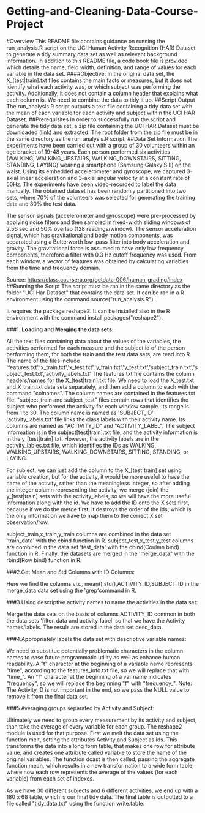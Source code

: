 Getting-and-Cleaning-Data-Course-Project
========================================
#Overview
This README file contains guidance on running the run_analysis.R script on the UCI Human Activity Recognition (HAR) Dataset to generate a tidy summary data set as well as relevant background information.
In addition to this README file, a code book file is provided which details the name, field width, definition, and range of values for each variable in the data set.
####Objective: 
In the original data set, the X_[test|train].txt files contains the main facts or measures, but it does not identify what each activity was, or which subject was performing the activity. Additionally, it does not contain a column header that explains what each column is. We need to combine the data to tidy it up.
##Script Output
The run_analysis.R script outputs a text file containing a tidy data set with the mean of each variable for each activity and subject within the UCI HAR Dataset.
##Prerequisites
In order to successfully run the script and generate the tidy data set, a zip file containing the UCI HAR Dataset must be downloaded (link) and extracted. The root folder from the zip file must be in the same directory as the run_analysis.R script.
##Data Set Information
The experiments have been carried out with a group of 30 volunteers within an age bracket of 19-48 years. Each person performed six activities (WALKING, WALKING_UPSTAIRS, WALKING_DOWNSTAIRS, SITTING, STANDING, LAYING) wearing a smartphone (Samsung Galaxy S II) on the waist. Using its embedded accelerometer and gyroscope, we captured 3-axial linear acceleration and 3-axial angular velocity at a constant rate of 50Hz. The experiments have been video-recorded to label the data manually. The obtained dataset has been randomly partitioned into two sets, where 70% of the volunteers was selected for generating the training data and 30% the test data.

The sensor signals (accelerometer and gyroscope) were pre-processed by applying noise filters and then sampled in fixed-width sliding windows of 2.56 sec and 50% overlap (128 readings/window). The sensor acceleration signal, which has gravitational and body motion components, was separated using a Butterworth low-pass filter into body acceleration and gravity. The gravitational force is assumed to have only low frequency components, therefore a filter with 0.3 Hz cutoff frequency was used. From each window, a vector of features was obtained by calculating variables from the time and frequency domain.

Source: https://class.coursera.org/getdata-006/human_grading/index
##Running the Script
The script must be ran in the same directory as the folder "UCI Har Dataset" that contains the data set. It can be ran in a R environment using the command source("run_analysis.R").

It requires the package reshape2. It can be installed also in the R environment with the command install.packages("reshape2").

###1. **Loading and Merging the data sets:**

  All the text files containing data about the values of the variables, the activities performed for each measure and the  subject id of the person performing them, for both the train and the test data sets, are read into R. The name of the files include 'features.txt','x_train.txt','x_test.txt','y_train.txt','y_test.txt','subject_train.txt','subject_test.txt','activity_labels.txt'
The features.txt file contains the column headers/names for the X_[test|train].txt file. We need to load the X_test.txt and X_train.txt data sets separately, and then add a column to each with the command "colnames". The column names are contained in the features.txt file. 
"subject_train and subject_test" files contain rows that identifies the subject who performed the activity for each window sample. Its range is from 1 to 30. The column name is named as 'SUBJECT_ID'
'activity_labels.txt' file links the class labels with their activity name. Its columns are named as "ACTIVITY_ID" and "ACTIVITY_LABEL".
The subject information is in the subject[test|train].txt file, and the activity information is in the y_[test|train].txt. However, the activity labels are in the activity_lables.txt file, which identifies the IDs as WALKING, WALKING_UPSTAIRS, WALKING_DOWNSTAIRS, SITTING, STANDING, or LAYING.

For subject, we can just add the column to the X_[test|train] set using variable creation, but for the activity, it would be more useful to have the name of the activity, rather than the meaningless integer, so after adding the integer column representing the activity, we merge (join) the y_[test|train] sets with the activity_labels, so we will have the more useful information along with the id. We have to add the ID onto the X sets first, because if we do the merge first, it destroys the order of the ids, which is the only information we have to map them to the correct X set observation/row.

subject_train,x_train,y_train columns are combined in the data set 'train_data' with the cbind function in R.
subject_test,x_test,y_test columns are combined in the data set 'test_data' with the cbind(Coulmn bind) function in R.
Finally, the datasets are merged in the 'merge_data" with the rbind(Row bind) function in R.

###2.Get Mean and Std Columns with ID Columns:

Here we find the columns viz., mean(),std(),ACTIVITY_ID,SUBJECT_ID in the merge_data data set using the 'grep'command in R.

###3.Using descriptive activity names to name the activities in the data set:

  Merge the data sets on the basis of columns ACTIVITY_ID common in both the data sets 'filter_data and activity_label' so that we have the Activity names/labels. The resuls are stored in the data set desc_data.

###4.Appropriately labels the data set with descriptive variable names:

We need to substitue potentially problematic characters in the column names to ease future programmatic utility as well as enhance human readability. A "t" character at the beginning of a variable name represents "time", according to the features_info.txt file, so we will replace that with "time_". An "f" character at the beginning of a var name indicates "frequency", so we will replace the beginning "f" with "frequency_".
Note: The Activity ID is not important in the end, so we pass the NULL value to remove it from the final data set.

###5.Averaging groups separated by Activity and Subject:

  Ultimately we need to group every measurement by its activity and subject, than take the average of every variable for each group. The reshape2 module is used for that purpose. First we melt the data set using the function melt, setting the attributes Activity and Subject as ids. This transforms the data into a long form table, that makes one row for attribute value, and creates one attribute called variable to store the name of the original variables. The function dcast is then called, passing the aggregate function mean, which results in a new transformation to a wide form table, where now each row represents the average of the values (for each variable) from each set of indexes.

As we have 30 different subjects and 6 different activities, we end up with a 180 x 68 table, which is our final tidy data. The final table is outputted to a file called "tidy_data.txt" using the function write.table.




